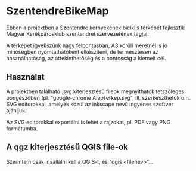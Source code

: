 # SzentendreBikeMap

Ebben a projektben a Szentendre környékének biciklis térképét fejlesztik Magyar Kerékpárosklub szentendrei szervezetének tagjai.

A térképet igyekszünk nagy felbontásban, A3 körüli méretnél is jó minőségben nyomtathatóként elkészíteni, de természtesen az használhatóság, az áttekinthetőség és a pontosság a kiemelt cél.


## Használat
A projektben található .svg kiterjesztésű fileok megnyithatók tetszőleges bőngészőben (pl. "google-chrome AlapTerkep.svg", ill. szerkeszthetők ú.n. SVG editorokkal, amelyek közül az inkscape nevű ingyenes szoftver ajánljuk. 

Az SVG editorokkal exportálni is lehet a rajzokat, pl. PDF vagy PNG formátumba.

## A qgz kiterjesztésű QGIS file-ok

Szerintem csak insallálni kell a QGIS-t, és "qgis <filenév>"...
